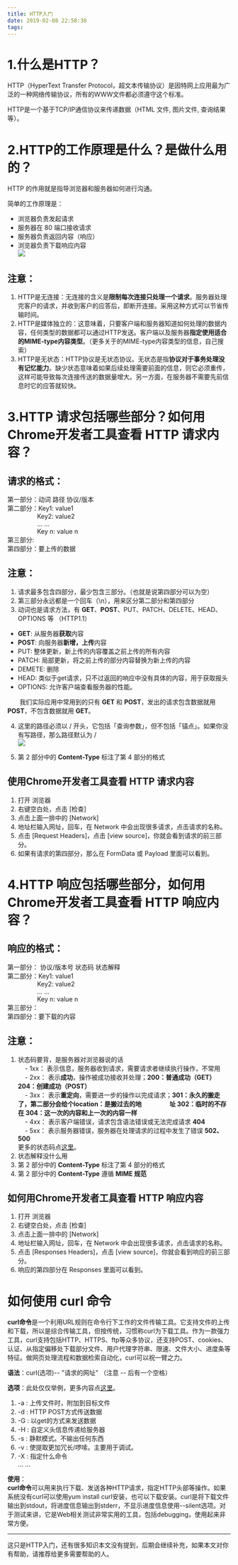 ```yaml
---
title: HTTP入门
date: 2019-02-08 22:58:30
tags:
---
```


# 1.什么是HTTP？
HTTP（HyperText Transfer Protocol，超文本传输协议）是因特网上应用最为广泛的一种网络传输协议，所有的WWW文件都必须遵守这个标准。

HTTP是一个基于TCP/IP通信协议来传递数据（HTML 文件, 图片文件, 查询结果等）。
# 2.HTTP的工作原理是什么？是做什么用的？
HTTP 的作用就是指导浏览器和服务器如何进行沟通。

简单的工作原理是：  
- 浏览器负责发起请求  
- 服务器在 80 端口接收请求  
- 服务器负责返回内容（响应）  
- 浏览器负责下载响应内容  
![](https://user-gold-cdn.xitu.io/2019/2/8/168cd3669661adcc?w=1548&h=720&f=png&s=291242)

## 注意：
1. HTTP是无连接：无连接的含义是**限制每次连接只处理一个请求**。服务器处理完客户的请求，并收到客户的应答后，即断开连接。采用这种方式可以节省传输时间。
2. HTTP是媒体独立的：这意味着，只要客户端和服务器知道如何处理的数据内容，任何类型的数据都可以通过HTTP发送。客户端以及服务器**指定使用适合的MIME-type内容类型**。（更多关于的MIME-type内容类型的信息，自己搜索）
3. HTTP是无状态：HTTP协议是无状态协议。无状态是指**协议对于事务处理没有记忆能力**。缺少状态意味着如果后续处理需要前面的信息，则它必须重传，这样可能导致每次连接传送的数据量增大。另一方面，在服务器不需要先前信息时它的应答就较快。

# 3.HTTP 请求包括哪些部分？如何用Chrome开发者工具查看 HTTP 请求内容？
## 请求的格式：  
第一部分：动词 路径 协议/版本  
第二部分：Key1: value1  
&nbsp; &nbsp; &nbsp; &nbsp; &nbsp; &nbsp; &nbsp; &nbsp; &nbsp;Key2: value2  
&nbsp; &nbsp; &nbsp; &nbsp; &nbsp; &nbsp; &nbsp; &nbsp; &nbsp;... ...  
&nbsp; &nbsp; &nbsp; &nbsp; &nbsp; &nbsp; &nbsp; &nbsp; &nbsp;Key n: value n  
第三部分:  
第四部分：要上传的数据 

## 注意：  
1. 请求最多包含四部分，最少包含三部分。（也就是说第四部分可以为空）
2. 第三部分永远都是一个回车（\n），用来区分第二部分和第四部分  
3. 动词也是请求方法，有 **GET**、**POST**、PUT、PATCH、DELETE、HEAD、OPTIONS 等  （HTTP1.1）
- **GET**: 从服务器**获取**内容  
- **POST**: 向服务器**新增，上传**内容  
- PUT: 整体更新，新上传的内容覆盖之前上传的所有内容  
- PATCH: 局部更新，将之前上传的部分内容替换为新上传的内容
- DEMETE: 删除  
- HEAD: 类似于get请求，只不过返回的响应中没有具体的内容，用于获取报头
- OPTIONS: 允许客户端查看服务器的性能。  

&nbsp; &nbsp; &nbsp; &nbsp;我们实际应用中常用到的只有 **GET** 和 **POST**，发出的请求包含数据就用 **POST**，不包含数据就用 **GET**。

4. 这里的路径必须以 / 开头，它包括「查询参数」，但不包括「锚点」。如果你没有写路径，那么路径默认为 /   
![](https://user-gold-cdn.xitu.io/2019/2/8/168cd612f2316f41?w=2298&h=878&f=png&s=418072)

5.  第 2 部分中的 **Content-Type** 标注了第 4 部分的格式  

## 使用Chrome开发者工具查看 HTTP 请求内容  

1. 打开 浏览器 
2. 右键空白处，点击 [检查]
3. 点击上面一排中的 [Network]
3. 地址栏输入网址，回车，在 Network 中会出现很多请求，点击请求的名称。 
3. 点击 [Request Headers]，点击 [view source]，你就会看到请求的前三部分。
5. 如果有请求的第四部分，那么在 FormData 或 Payload 里面可以看到。  

# 4.HTTP 响应包括哪些部分，如何用Chrome开发者工具查看 HTTP 响应内容？  

## 响应的格式：  
第一部分： 协议/版本号 状态码 状态解释  
第二部分：Key1: value1  
&nbsp; &nbsp; &nbsp; &nbsp; &nbsp; &nbsp; &nbsp; &nbsp; &nbsp;Key2: value2  
&nbsp; &nbsp; &nbsp; &nbsp; &nbsp; &nbsp; &nbsp; &nbsp; &nbsp;... ...  
&nbsp; &nbsp; &nbsp; &nbsp; &nbsp; &nbsp; &nbsp; &nbsp; &nbsp;Key n: value n   
第三部分：  
第四部分：要下载的内容  

## 注意：  
1. 状态码要背，是服务器对浏览器说的话  
&nbsp; &nbsp; - 1xx： 表示信息，服务器收到请求，需要请求者继续执行操作，不常用  
&nbsp; &nbsp; - 2xx： 表示**成功**，操作被成功接收并处理；**200：普通成功（GET） 204：创建成功（POST）**  
&nbsp; &nbsp; - 3xx： 表示**重定向**，需要进一步的操作以完成请求；**301：永久的搬走了，第二部分会给个location：是搬过去的地&nbsp; &nbsp; &nbsp; &nbsp; &nbsp; &nbsp; &nbsp; &nbsp; &nbsp; &nbsp;址 302：临时的不存在 304：这一次的内容和上一次的内容一样**  
&nbsp; &nbsp; - 4xx： 表示客户端错误，请求包含语法错误或无法完成请求  **404**  
&nbsp; &nbsp; - 5xx： 表示服务器错误，服务器在处理请求的过程中发生了错误 **502、500**  
更多的状态码点[这里](https://zh.wikipedia.org/wiki/HTTP%E7%8A%B6%E6%80%81%E7%A0%81)。
2. 状态解释没什么用
3. 第 2 部分中的 **Content-Type** 标注了第 4 部分的格式
4. 第 2 部分中的 **Content-Type** 遵循 **MIME 规范**

##  如何用Chrome开发者工具查看 HTTP 响应内容

1. 打开 浏览器 
2. 右键空白处，点击 [检查]
3. 点击上面一排中的 [Network]
3. 地址栏输入网址，回车，在 Network 中会出现很多请求，点击请求的名称。 
3. 点击 [Responses Headers]，点击 [view source]，你就会看到响应的前三部分。
5. 响应的第四部分在 Responses 里面可以看到。 

# 如何使用 curl 命令

**curl命令**是一个利用URL规则在命令行下工作的文件传输工具。它支持文件的上传和下载，所以是综合传输工具，但按传统，习惯称curl为下载工具。作为一款强力工具，curl支持包括HTTP、HTTPS、ftp等众多协议，还支持POST、cookies、认证、从指定偏移处下载部分文件、用户代理字符串、限速、文件大小、进度条等特征。做网页处理流程和数据检索自动化，curl可以祝一臂之力。

**语法**：curl(选项)-- "请求的网址"   （注意 -- 后有一个空格）  

**选项**：此处仅仅举例，更多内容点[这里](http://man.linuxde.net/curl)。  
1. -a : 上传文件时，附加到目标文件
2. -d : HTTP POST方式传送数据
3. -G : 以get的方式来发送数据
4. -H : 自定义头信息传递给服务器
5. -s : 静默模式。不输出任何东西
6. -v : 使提取更加冗长/啰嗦。主要用于调试。
7. -X : 指定什么命令  
... ...  

**使用**：  
**curl命令**可以用来执行下载、发送各种HTTP请求，指定HTTP头部等操作。如果系统没有curl可以使用yum install curl安装，也可以下载安装。curl是将下载文件输出到stdout，将进度信息输出到stderr，不显示进度信息使用--silent选项。对于测试来讲，它是Web相关测试非常实用的工具，包括debugging，使用起来非常方便。

---
这只是HTTP入门，还有很多知识本文没有提到，后期会继续补充，如果本文对你有帮助，请推荐给更多需要帮助的人。